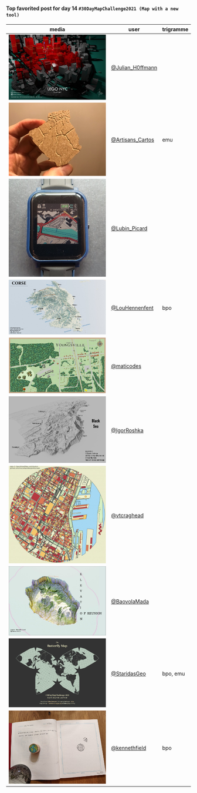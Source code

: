 #### Top favorited post for day 14 `#30DayMapChallenge2021 (Map with a new tool)`

| media | user | trigramme |
|-------|------|-----------|
| ![image](../uploads/82526f61f4e159131de675963ebf4dd4/image.png) |[@Julian_H0ffmann](https://twitter.com/Julian_H0ffmann/status/1460012906637111303)|  |
| ![image](../uploads/13acac31c9596329ff795862fa9e7d55/image.png) |[@Artisans_Cartos](https://twitter.com/Artisans_Cartos/status/1459924752655654920)|emu  |
| ![image](../uploads/ca498e8c6eba8638843185bbd42e389e/image.png) |[@Lubin_Picard](https://twitter.com/Lubin_Picard/status/1459825958899404803)|  |
| ![image](../uploads/1a07485a592df79323fa79d92758b672/image.png) |[@LouHennenfent](https://twitter.com/LouHennenfent/status/1459953164682211335)|bpo  |
| ![image](../uploads/8291516802337f399d0bd11322dd3733/image.png) |[@maticodes](https://twitter.com/maticodes/status/1460472930123624452)|  |
| ![image](../uploads/06b9d92823ce12d075ce1a12570521c5/image.png) |[@IgorRoshka](https://twitter.com/IgorRoshka/status/1459931324010188806)|  |
| ![image](../uploads/c9960c53b36d4f7d63f4284245d45a50/image.png) |[@vtcraghead](https://twitter.com/vtcraghead/status/1459888599701229574)|  |
| ![image](../uploads/7fc519c0a87a32b477e3f634a4afb658/image.png) |[@BaovolaMada](https://twitter.com/BaovolaMada/status/1459842550802624513)|  |
| ![image](../uploads/9924a82ce8a15c163649ec1923e44325/image.png) |[@StaridasGeo](https://twitter.com/StaridasGeo/status/1459863664295559175)|bpo, emu |
| ![image](../uploads/bd699867db094e917f4c4ffb4bc02395/image.png) |[@kennethfield](https://twitter.com/kennethfield/status/1459898334563352584)|bpo  |